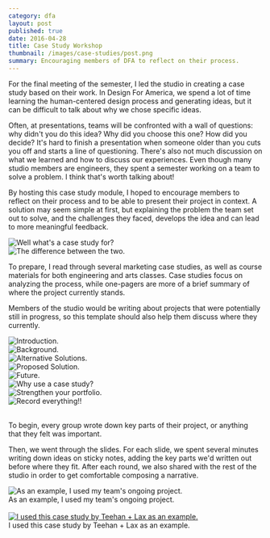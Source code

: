 ```yaml
---
category: dfa
layout: post
published: true
date: 2016-04-28
title: Case Study Workshop
thumbnail: /images/case-studies/post.png
summary: Encouraging members of DFA to reflect on their process.
---
```

For the final meeting of the semester, I led the studio in creating a case study based on their work. In Design For America, we spend a lot of time learning the human-centered design process and generating ideas, but it can be difficult to talk about why we chose specific ideas. 

Often, at presentations, teams will be confronted with a wall of questions: why didn't you do this idea? Why did you choose this one? How did you decide? It's hard to finish a presentation when someone older than you cuts you off and starts a line of questioning. There's also not much discussion on what we learned and how to discuss our experiences. Even though many studio members are engineers, they spent a semester working on a team to solve a problem. I think that's worth talking about!

By hosting this case study module, I hoped to encourage members to reflect on their process and to be able to present their project in context. A solution may seem simple at first, but explaining the problem the team set out to solve, and the challenges they faced, develops the idea and can lead to more meaningful feedback. 

<div class = "post-image cover">
<image alt ="Well what's a case study for?" src= "/images/case-studies/cs(2).png"/> <br/>
</div><!--
--><div class = "post-image cover">
<image alt ="The difference between the two." src= "/images/case-studies/cs(3).png"/> <br/>
</div>

To prepare, I read through several marketing case studies, as well as course materials for both engineering and arts classes. Case studies focus on analyzing the process, while one-pagers are more of a brief summary of where the project currently stands. 

Members of the studio would be writing about projects that were potentially still in progress, so this template should also help them discuss where they currently.

<div class = "post-image gall cover">
<image alt ="Introduction." src= "/images/case-studies/cs(4).png"/> <br/>
</div><!--
--><div class = "post-image gall cover">
<image alt ="Background." src= "/images/case-studies/cs(5).png"/> <br/>
</div><!--
--><div class = "post-image gall cover">
<image alt ="Alternative Solutions." src= "/images/case-studies/cs(6).png"/> <br/>
</div><!--
--><div class = "post-image gall cover">
<image alt ="Proposed Solution." src= "/images/case-studies/cs(7).png"/> <br/>
</div><!--
--><div class = "post-image gall cover">
<image alt ="Future." src= "/images/case-studies/cs(8).png"/> <br/>
</div><!--
--><div class = "post-image gall cover">
<image alt ="Why use a case study?" src= "/images/case-studies/cs(9).png"/> <br/>
</div><!--
--><div class = "post-image gall cover">
<image alt ="Strengthen your portfolio." src= "/images/case-studies/cs(10).png"/> <br/>
</div><!--
--><div class = "post-image gall cover">
<image alt ="Record everything!!" src= "/images/case-studies/cs(11).png"/> <br/>
</div>
<br/>

To begin, every group wrote down key parts of their project, or anything that they felt was important.

Then, we went through the slides. For each slide, we spent several minutes writing down ideas on sticky notes, adding the key parts we'd written out before where they fit. After each round, we also shared with the rest of the studio in order to get comfortable composing a narrative.

<div class = "post-image">
<image alt ="As an example, I used my team's ongoing project." src= "/images/case-studies/post.png"/> <br/>
As an example, I used my team's ongoing project. 
</div>
<br/>

<div class = "post-image gall"> <a href= "http://www.teehanlax.com/story/shipwire/" target="_blank">
<image alt ="I used this case study by Teehan + Lax as an example." src= "/images/case-studies/cs(12).png"/> </a> <br/>
I used this case study by Teehan + Lax as an example.
</div>
<br/>



